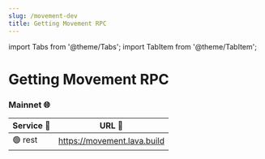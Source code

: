 ```yaml
---
slug: /movement-dev
title: Getting Movement RPC
---
```


import Tabs from '@theme/Tabs';
import TabItem from '@theme/TabItem';

# Getting Movement RPC

### Mainnet 🌐

| Service 🔌                    | URL 🔗                                           |
| ----------------------------- | ------------------------------------------------ |
| 🟢 rest                       | <https://movement.lava.build>                       |


